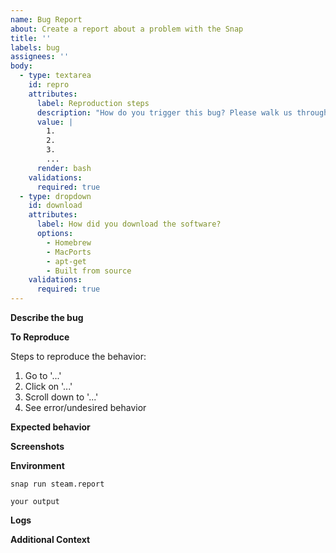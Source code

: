 ```yaml
---
name: Bug Report
about: Create a report about a problem with the Snap
title: ''
labels: bug
assignees: ''
body:
  - type: textarea
    id: repro
    attributes:
      label: Reproduction steps
      description: "How do you trigger this bug? Please walk us through it step by step."
      value: |
        1.
        2.
        3.
        ...
      render: bash
    validations:
      required: true
  - type: dropdown
    id: download
    attributes:
      label: How did you download the software?
      options:
        - Homebrew
        - MacPorts
        - apt-get
        - Built from source
    validations:
      required: true
---
```


<!--
BEFORE SUBMITTING A BUG REPORT:
- Check that an existing (or resolved) issue doesn't already exist for your problem (https://github.com/canonical/steam-snap/issues)
- Check the wiki for solutions/troubleshooting tips (https://github.com/canonical/steam-snap/wiki)
- Make sure your problem doesn't occur in the deb/'native' version of Steam

If you're not sure, submit an issue anyway, we're glad to help!
-->

**Describe the bug**
<!--
Give a clear and concise description of the bug or problem you are experiencing. It may be worthwhile to make sure you've refreshed the Snap to the most recent version with `snap refresh steam` before submitting a report.
-->

**To Reproduce**
<!--
Enumerate the steps you took to produce the undesired behavior; replace the example list with your own.
In some cases, it may be worth making sure that you can *re*produce the behavior multiple times.
-->
Steps to reproduce the behavior:
1. Go to '...'
2. Click on '...'
3. Scroll down to '...'
4. See error/undesired behavior

**Expected behavior**
<!--
Give a clear and concise description of what you expected to (or should) happen.
-->

**Screenshots**
<!--
If applicable, provide screenshots of the problem.
Remove this section if not applicable.
-->

**Environment**
<!--
Replace 'your output' below with the output of the commands listed.
More info here:
https://github.com/canonical/steam-snap/wiki/Troubleshooting#submitting-a-steam-report
-->

`snap run steam.report`

```
your output
```

**Logs**
<!--
Add any errors/warnings output to the terminal (if applicable).
Run Steam from the terminal with `snap run steam` to easily see output.
Remove this section if not applicable.
-->

**Additional Context**
<!--
Add any additional logs, setup information, or otherwise useful information to note about the problem.
Remove this section if not applicable.
-->
